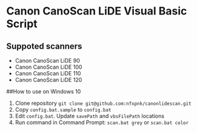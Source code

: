 # Canon CanoScan LiDE Visual Basic Script

## Suppoted scanners
- Canon CanoScan LiDE 90
- Canon CanoScan LiDE 100
- Canon CanoScan LiDE 110
- Canon CanoScan LiDE 120

##How to use on Windows 10

1. Clone repository `git clone git@github.com:nfxpnk/canonlidescan.git`
1. Copy `config.bat.sample` to `config.bat`
1. Edit `config.bat`. Update `savePath` and `vbsFilePath` locations
1. Run command in Command Prompt: `scan.bat grey` or `scan.bat color`
